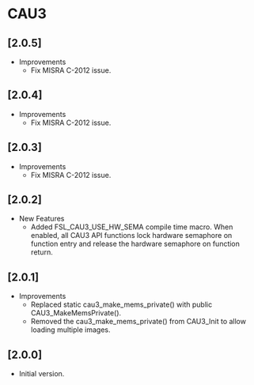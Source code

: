 # CAU3

## [2.0.5]

- Improvements
  - Fix MISRA C-2012 issue.

## [2.0.4]

- Improvements
  - Fix MISRA C-2012 issue.

## [2.0.3]

- Improvements
  - Fix MISRA C-2012 issue.

## [2.0.2]

- New Features
  - Added FSL_CAU3_USE_HW_SEMA compile time macro. When enabled, all CAU3 API functions
    lock hardware semaphore on function entry and release the hardware semaphore on function return.

## [2.0.1]

- Improvements
  - Replaced static cau3_make_mems_private() with public CAU3_MakeMemsPrivate().
  - Removed the cau3_make_mems_private() from CAU3_Init to allow loading multiple images.

## [2.0.0]

- Initial version.
